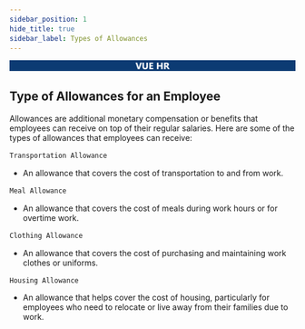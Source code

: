 ```yaml
---
sidebar_position: 1
hide_title: true
sidebar_label: Types of Allowances
---
```


![Banner](../img/banner.png)

## Type of Allowances for an Employee

Allowances are additional monetary compensation or benefits that employees can receive on top of their regular salaries. Here are some of the types of allowances that employees can receive:

```js
Transportation Allowance
```
- An allowance that covers the cost of transportation to and from work.

```js
Meal Allowance
```
- An allowance that covers the cost of meals during work hours or for overtime work.

```js
Clothing Allowance
```
- An allowance that covers the cost of purchasing and maintaining work clothes or uniforms.

```js
Housing Allowance
```
- An allowance that helps cover the cost of housing, particularly for employees who need to relocate or live away from their families due to work.
